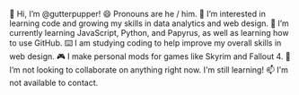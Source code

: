 👋 Hi, I’m @gutterpupper!
😄 Pronouns are he / him.
👀 I’m interested in learning code and growing my skills in data analytics and web design.
🌱 I’m currently learning JavaScript, Python, and Papyrus, as well as learning how to use GitHub.
⌨️ I am studying coding to help improve my overall skills in web design.
🎮 I make personal mods for games like Skyrim and Fallout 4.
💞️ I’m not looking to collaborate on anything right now. I'm still learning!
📫 I'm not available to contact.

<!--
**gutterpupper/gutterpupper** is a ✨ _special_ ✨ repository because its `README.md` (this file) appears on your GitHub profile.

Here are some ideas to get you started:

- 🔭 I’m currently working on ...
- 🌱 I’m currently learning ...
- 👯 I’m looking to collaborate on ...
- 🤔 I’m looking for help with ...
- 💬 Ask me about ...
- 📫 How to reach me: ...
- 😄 Pronouns: ...
- ⚡ Fun fact: ...
-->
